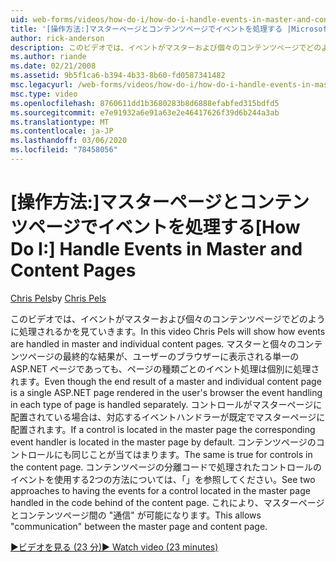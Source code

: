 ```yaml
---
uid: web-forms/videos/how-do-i/how-do-i-handle-events-in-master-and-content-pages
title: '[操作方法:]マスターページとコンテンツページでイベントを処理する |Microsoft Docs'
author: rick-anderson
description: このビデオでは、イベントがマスターおよび個々のコンテンツページでどのように処理されるかを見ていきます。 マスターと個人の最終的な結果がある場合でも、
ms.author: riande
ms.date: 02/21/2008
ms.assetid: 9b5f1ca6-b394-4b33-8b60-fd0587341482
msc.legacyurl: /web-forms/videos/how-do-i/how-do-i-handle-events-in-master-and-content-pages
msc.type: video
ms.openlocfilehash: 8760611dd1b3680283b8d6888efabfed315bdfd5
ms.sourcegitcommit: e7e91932a6e91a63e2e46417626f39d6b244a3ab
ms.translationtype: MT
ms.contentlocale: ja-JP
ms.lasthandoff: 03/06/2020
ms.locfileid: "78458056"
---
```

# <a name="how-do-i-handle-events-in-master-and-content-pages"></a><span data-ttu-id="2a7ed-104">[操作方法:]マスターページとコンテンツページでイベントを処理する</span><span class="sxs-lookup"><span data-stu-id="2a7ed-104">[How Do I:] Handle Events in Master and Content Pages</span></span>

<span data-ttu-id="2a7ed-105">[Chris Pels](https://twitter.com/chrispels)</span><span class="sxs-lookup"><span data-stu-id="2a7ed-105">by [Chris Pels](https://twitter.com/chrispels)</span></span>

<span data-ttu-id="2a7ed-106">このビデオでは、イベントがマスターおよび個々のコンテンツページでどのように処理されるかを見ていきます。</span><span class="sxs-lookup"><span data-stu-id="2a7ed-106">In this video Chris Pels will show how events are handled in master and individual content pages.</span></span> <span data-ttu-id="2a7ed-107">マスターと個々のコンテンツページの最終的な結果が、ユーザーのブラウザーに表示される単一の ASP.NET ページであっても、ページの種類ごとのイベント処理は個別に処理されます。</span><span class="sxs-lookup"><span data-stu-id="2a7ed-107">Even though the end result of a master and individual content page is a single ASP.NET page rendered in the user's browser the event handling in each type of page is handled separately.</span></span> <span data-ttu-id="2a7ed-108">コントロールがマスターページに配置されている場合は、対応するイベントハンドラーが既定でマスターページに配置されます。</span><span class="sxs-lookup"><span data-stu-id="2a7ed-108">If a control is located in the master page the corresponding event handler is located in the master page by default.</span></span> <span data-ttu-id="2a7ed-109">コンテンツページのコントロールにも同じことが当てはまります。</span><span class="sxs-lookup"><span data-stu-id="2a7ed-109">The same is true for controls in the content page.</span></span> <span data-ttu-id="2a7ed-110">コンテンツページの分離コードで処理されたコントロールのイベントを使用する2つの方法については、「」を参照してください。</span><span class="sxs-lookup"><span data-stu-id="2a7ed-110">See two approaches to having the events for a control located in the master page handled in the code behind of the content page.</span></span> <span data-ttu-id="2a7ed-111">これにより、マスターページとコンテンツページ間の "通信" が可能になります。</span><span class="sxs-lookup"><span data-stu-id="2a7ed-111">This allows "communication" between the master page and content page.</span></span>

[<span data-ttu-id="2a7ed-112">&#9654;ビデオを見る (23 分)</span><span class="sxs-lookup"><span data-stu-id="2a7ed-112">&#9654; Watch video (23 minutes)</span></span>](https://channel9.msdn.com/Blogs/ASP-NET-Site-Videos/how-do-i-handle-events-in-master-and-content-pages)
